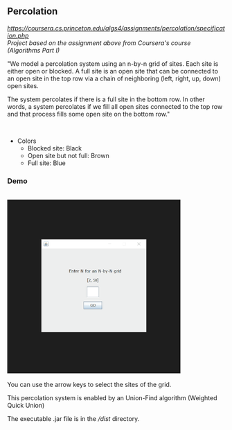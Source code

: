 ## Percolation

*https://coursera.cs.princeton.edu/algs4/assignments/percolation/specification.php* </br>
*Project based on the assignment above from Coursera's course (Algorithms Part I)*

"We model a percolation system using an n-by-n grid of sites. Each site is either open or blocked. A full site is an open site that can be connected to an open site in the top row via a chain of neighboring (left, right, up, down) open sites. 

The system percolates if there is a full site in the bottom row. In other words, a system percolates if we fill all open sites connected to the top row and that process fills some open site on the bottom row."

<br>

- Colors
  - Blocked site: Black
  - Open site but not full: Brown
  - Full site: Blue


### Demo
<br>

<img src="src/main/resources/demo.gif" width="400" />

<br>

You can use the arrow keys to select the sites of the grid.


This percolation system is enabled by an Union-Find algorithm (Weighted Quick Union)

The executable .jar file is in the */dist* directory.
